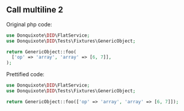 ## Call multiline 2

Original php code:

```php
use Donquixote\DID\FlatService;
use Donquixote\DID\Tests\Fixtures\GenericObject;

return GenericObject::foo(
  ['op' => 'array', 'array' => [6, 7]],
);
```

Prettified code:

```php
use Donquixote\DID\FlatService;
use Donquixote\DID\Tests\Fixtures\GenericObject;

return GenericObject::foo(['op' => 'array', 'array' => [6, 7]]);
```
